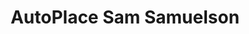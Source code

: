 ---
title: "AutoPlace Sam Samuelson"
url: /pierrefonds/autoplace-sam-samuelson/
shop: Autowerkstatt
---